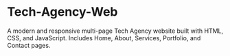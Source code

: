 # Tech-Agency-Web
A modern and responsive multi-page Tech Agency website built with HTML, CSS, and JavaScript. Includes Home, About, Services, Portfolio, and Contact pages.
